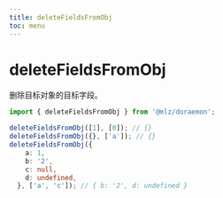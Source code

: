 ```yaml
---
title: deleteFieldsFromObj
toc: menu
---
```


# deleteFieldsFromObj
删除目标对象的目标字段。
```typescript
import { deleteFieldsFromObj } from '@mlz/doraemon';

deleteFieldsFromObj([1], [0]); // {}
deleteFieldsFromObj({}, ['a']); // {}
deleteFieldsFromObj({
    a: 1,
    b: '2',
    c: null,
    d: undefined,
  }, ['a', 'c']); // { b: '2', d: undefined }
```
